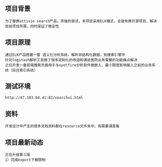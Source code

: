## 项目背景
	为了替换attivio search产品，所做的尝试，本项目采用ELK模式，全是免费开源项目，解决目前项目所需，同时保证了稳定性
## 项目原理
	通过ELK产品搭建一套 语义化分析系统，解析非结构化数据，到搜索引擎中
	针对logstash解析工具做了很多定制化的改造和满足医院业务需要的功能痛点解决
	之后开发一套前端搜索页面用于与spotfire分析软件做嵌入，最小限度影响接入之前的业务系统（综合索引系统）
## 测试环境
	http://47.103.64.41:82/searchui.html
## 资料
	开发设计中产生的很多文档资料都在resource文件夹中，有需要请查看
## 项目最新动态
	正在升级第三版
	1）完成export下载限制